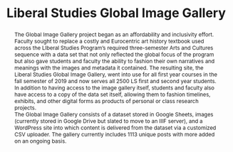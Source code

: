 ---
pid: gig
done: true
title: Liberal Studies Global Image Gallery
category: Other
tags:
- visual-culture
abstract: "The Global Image Gallery project began as an affordability and inclusivity
  effort. Faculty sought to replace a costly and Eurocentric art history textbook
  used across the LIberal Studies Program’s required three-semester Arts and Cultures
  sequence with a data set that not only reflected the global focus of the program
  but also gave students and faculty the ability to fashion their own narratives and
  meanings with the images and metadata it contained. The resulting site, the Liberal
  Studies Global Image Gallery, went into use for all first year courses in the fall
  semester of 2019 and now serves all 2500 LS first and second year students. In addition
  to having access to the image gallery itself, students and faculty also have access
  to a copy of the data set itself, allowing them to fashion timelines, exhibits,
  and other digital forms as products of personal or class research projects. \n\nThe
  Global Image Gallery consists of a dataset stored in Google Sheets, images (currently
  stored in Google Drive but slated to move to an IIIF server), and a WordPress site
  into which content is delivered from the dataset via a customized CSV uploader.
  The gallery currently includes 1113 unique posts with more added on an ongoing basis."
pis:
- appert
link: https://www.google.com/url?q=https%3A%2F%2Fglobalimages.liberalstudies.hosting.nyu.edu%2F&sa=D&sntz=1&usg=AOvVaw2IJW9qUylLOsF41uPqKrlO
image: https://nyu-dh.github.io/website-media/files/projects/gig.png
order: '061'
layout: project
---